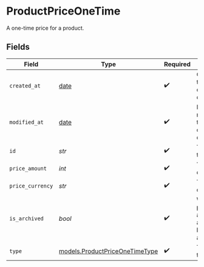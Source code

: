 # ProductPriceOneTime

A one-time price for a product.


## Fields

| Field                                                                  | Type                                                                   | Required                                                               | Description                                                            |
| ---------------------------------------------------------------------- | ---------------------------------------------------------------------- | ---------------------------------------------------------------------- | ---------------------------------------------------------------------- |
| `created_at`                                                           | [date](https://docs.python.org/3/library/datetime.html#date-objects)   | :heavy_check_mark:                                                     | Creation timestamp of the object.                                      |
| `modified_at`                                                          | [date](https://docs.python.org/3/library/datetime.html#date-objects)   | :heavy_check_mark:                                                     | Last modification timestamp of the object.                             |
| `id`                                                                   | *str*                                                                  | :heavy_check_mark:                                                     | The ID of the price.                                                   |
| `price_amount`                                                         | *int*                                                                  | :heavy_check_mark:                                                     | The price in cents.                                                    |
| `price_currency`                                                       | *str*                                                                  | :heavy_check_mark:                                                     | The currency.                                                          |
| `is_archived`                                                          | *bool*                                                                 | :heavy_check_mark:                                                     | Whether the price is archived and no longer available.                 |
| `type`                                                                 | [models.ProductPriceOneTimeType](../models/productpriceonetimetype.md) | :heavy_check_mark:                                                     | The type of the price.                                                 |